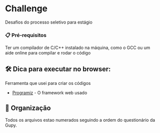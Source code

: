 # Challenge 

Desafios do processo seletivo para estágio

### 📋 Pré-requisitos

Ter um compilador de C/C++ instalado na máquina, como o GCC ou um aide online para compilar e rodar o código

## 🛠️ Dica para executar no browser:

Ferramenta que usei para criar os códigos

* [Programiz](https://www.programiz.com/c-programming/online-compiler/) - O framework web usado

## 📄 Organização

Todos os arquivos estao numerados seguindo a ordem do questionário da Gupy.
